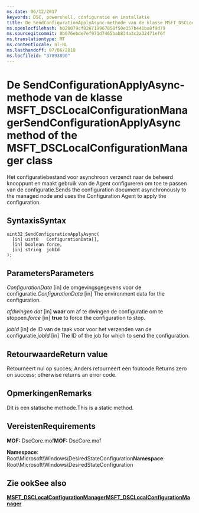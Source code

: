 ```yaml
---
ms.date: 06/12/2017
keywords: DSC, powershell, configuratie en installatie
title: De SendConfigurationApplyAsync-methode van de klasse MSFT_DSCLocalConfigurationManager
ms.openlocfilehash: b028079cf826719967858f50e357b441ba8f9d79
ms.sourcegitcommit: 8b076ebde7ef971d7465bab834a3c2a32471ef6f
ms.translationtype: MT
ms.contentlocale: nl-NL
ms.lasthandoff: 07/06/2018
ms.locfileid: "37893890"
---
```

# <a name="sendconfigurationapplyasync-method-of-the-msftdsclocalconfigurationmanager-class"></a><span data-ttu-id="21fed-103">De SendConfigurationApplyAsync-methode van de klasse MSFT_DSCLocalConfigurationManager</span><span class="sxs-lookup"><span data-stu-id="21fed-103">SendConfigurationApplyAsync method of the MSFT_DSCLocalConfigurationManager class</span></span>

<span data-ttu-id="21fed-104">Het configuratiebestand voor asynchroon verzendt naar de beheerd knooppunt en maakt gebruik van de Agent configureren om toe te passen van de configuratie.</span><span class="sxs-lookup"><span data-stu-id="21fed-104">Sends the configuration document asynchronously to the managed node and uses the Configuration Agent to apply the configuration.</span></span>

## <a name="syntax"></a><span data-ttu-id="21fed-105">Syntaxis</span><span class="sxs-lookup"><span data-stu-id="21fed-105">Syntax</span></span>

```mof
uint32 SendConfigurationApplyAsync(
  [in] uint8   ConfigurationData[],
  [in] boolean force,
  [in] string  jobId
);
```

## <a name="parameters"></a><span data-ttu-id="21fed-106">Parameters</span><span class="sxs-lookup"><span data-stu-id="21fed-106">Parameters</span></span>

<span data-ttu-id="21fed-107">*ConfigurationData* \[in\] de omgevingsgegevens voor de configuratie.</span><span class="sxs-lookup"><span data-stu-id="21fed-107">*ConfigurationData* \[in\] The environment data for the configuration.</span></span>

<span data-ttu-id="21fed-108">*afdwingen dat* \[in\] **waar** om af te dwingen de configuratie om te stoppen.</span><span class="sxs-lookup"><span data-stu-id="21fed-108">*force* \[in\] **true** to force the configuration to stop.</span></span>

<span data-ttu-id="21fed-109">*jobId* \[in\] de ID van de taak voor voor het verzenden van de configuratie.</span><span class="sxs-lookup"><span data-stu-id="21fed-109">*jobId* \[in\] The ID of the job for which to send the configuration.</span></span>

## <a name="return-value"></a><span data-ttu-id="21fed-110">Retourwaarde</span><span class="sxs-lookup"><span data-stu-id="21fed-110">Return value</span></span>

<span data-ttu-id="21fed-111">Retourneert nul op succes; Anders retourneert een foutcode.</span><span class="sxs-lookup"><span data-stu-id="21fed-111">Returns zero on success; otherwise returns an error code.</span></span>

## <a name="remarks"></a><span data-ttu-id="21fed-112">Opmerkingen</span><span class="sxs-lookup"><span data-stu-id="21fed-112">Remarks</span></span>

<span data-ttu-id="21fed-113">Dit is een statische methode.</span><span class="sxs-lookup"><span data-stu-id="21fed-113">This is a static method.</span></span>

## <a name="requirements"></a><span data-ttu-id="21fed-114">Vereisten</span><span class="sxs-lookup"><span data-stu-id="21fed-114">Requirements</span></span>

<span data-ttu-id="21fed-115">**MOF:** DscCore.mof</span><span class="sxs-lookup"><span data-stu-id="21fed-115">**MOF:** DscCore.mof</span></span>

<span data-ttu-id="21fed-116">**Namespace**: Root\Microsoft\Windows\DesiredStateConfiguration</span><span class="sxs-lookup"><span data-stu-id="21fed-116">**Namespace**: Root\Microsoft\Windows\DesiredStateConfiguration</span></span>

## <a name="see-also"></a><span data-ttu-id="21fed-117">Zie ook</span><span class="sxs-lookup"><span data-stu-id="21fed-117">See also</span></span>

[<span data-ttu-id="21fed-118">**MSFT_DSCLocalConfigurationManager**</span><span class="sxs-lookup"><span data-stu-id="21fed-118">**MSFT_DSCLocalConfigurationManager**</span></span>](msft-dsclocalconfigurationmanager.md)